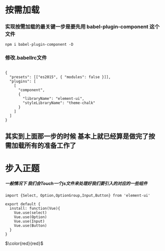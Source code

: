 # 按需加载

### 实现按需加载的最关键一步是要先用 babel-plugin-component 这个文件

```
npm i babel-plugin-component -D

```

### 修改.babellrc文件

```

{
  "presets": [["es2015", { "modules": false }]],
  "plugins": [
    [
      "component",
      {
        "libraryName": "element-ui",
        "styleLibraryName": "theme-chalk"
      }
    ]
  ]
}

```

## 其实到上面那一步的时候 基本上就已经算是做完了按需加载所有的准备工作了

# 步入正题
##### 一般情况下 我们会Touch一个js文件来处理好我们要引入的对应的一些组件

```
import {Select, Option,OptionGroup,Input,Button} from 'element-ui'

export default {
  install: function(Vue){
    Vue.use(select)
    Vue.use(Option)
    Vue.use(Input)
    Vue.use(Button)
  }
}

```
$\color{red}{red}$